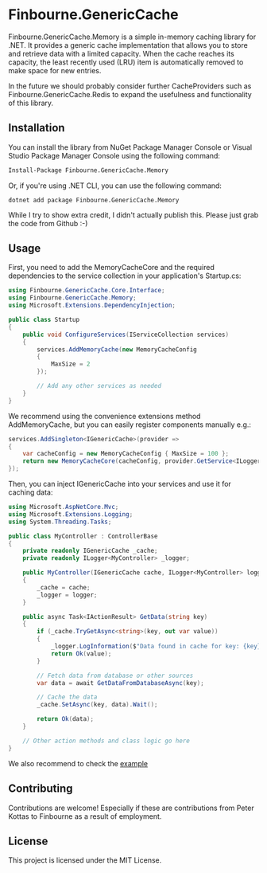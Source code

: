 # Finbourne.GenericCache

Finbourne.GenericCache.Memory is a simple in-memory caching library for .NET. It provides a generic cache implementation that allows you to store and retrieve data with a limited capacity. When the cache reaches its capacity, the least recently used (LRU) item is automatically removed to make space for new entries.

In the future we should probably consider further CacheProviders such as Finbourne.GenericCache.Redis to expand the usefulness and functionality of this library.

## Installation

You can install the library from NuGet Package Manager Console or Visual Studio Package Manager Console using the following command:

```bash
Install-Package Finbourne.GenericCache.Memory
```

Or, if you're using .NET CLI, you can use the following command:
```
dotnet add package Finbourne.GenericCache.Memory
```

While I try to show extra credit, I didn't actually publish this. Please just grab the code from Github :-)

## Usage
First, you need to add the MemoryCacheCore and the required dependencies to the service collection in your application's Startup.cs:

```csharp
using Finbourne.GenericCache.Core.Interface;
using Finbourne.GenericCache.Memory;
using Microsoft.Extensions.DependencyInjection;

public class Startup
{
    public void ConfigureServices(IServiceCollection services)
    {
        services.AddMemoryCache(new MemoryCacheConfig
        {
			MaxSize = 2
        });

        // Add any other services as needed
    }
}
```

We recommend using the convenience extensions method AddMemoryCache, but you can easily register components manually e.g.:

```csharp
services.AddSingleton<IGenericCache>(provider =>
{
    var cacheConfig = new MemoryCacheConfig { MaxSize = 100 };
    return new MemoryCacheCore(cacheConfig, provider.GetService<ILogger<MemoryCacheCore>>());
});
```

Then, you can inject IGenericCache into your services and use it for caching data:

```csharp
using Microsoft.AspNetCore.Mvc;
using Microsoft.Extensions.Logging;
using System.Threading.Tasks;

public class MyController : ControllerBase
{
    private readonly IGenericCache _cache;
    private readonly ILogger<MyController> _logger;

    public MyController(IGenericCache cache, ILogger<MyController> logger)
    {
        _cache = cache;
        _logger = logger;
    }

    public async Task<IActionResult> GetData(string key)
    {
        if (_cache.TryGetAsync<string>(key, out var value))
        {
            _logger.LogInformation($"Data found in cache for key: {key}");
            return Ok(value);
        }

        // Fetch data from database or other sources
        var data = await GetDataFromDatabaseAsync(key);

        // Cache the data
        _cache.SetAsync(key, data).Wait();

        return Ok(data);
    }

    // Other action methods and class logic go here
}
```

We also recommend to check the [example](https://github.com/PeterKottas/generic-cache/blob/main/Source/Finbourne.GenericCache.Example/Program.cs)

## Contributing
Contributions are welcome! Especially if these are contributions from Peter Kottas to Finbourne as a result of employment.

## License
This project is licensed under the MIT License.
